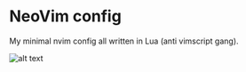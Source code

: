 # NeoVim config 

My minimal nvim config all written in Lua (anti vimscript gang).

![alt text](https://i.imgur.com/x2WbnUz.png)
